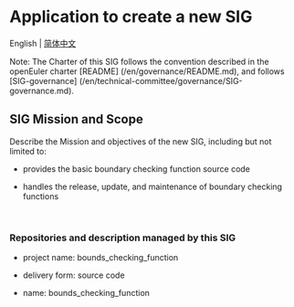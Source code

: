 
# Application to create a new SIG
English | [简体中文](./sig-bounds_checking_function.md)


Note: The Charter of this SIG follows the convention described in the openEuler charter [README] (/en/governance/README.md), and follows [SIG-governance] (/en/technical-committee/governance/SIG-governance.md).

## SIG Mission and Scope

Describe the Mission and objectives of the new SIG, including but not limited to:

- provides the basic boundary checking function source code

- handles the release, update, and maintenance of boundary checking functions


 
### Repositories and description managed by this SIG

- project name: bounds_checking_function

- delivery form: source code

- name: bounds_checking_function


